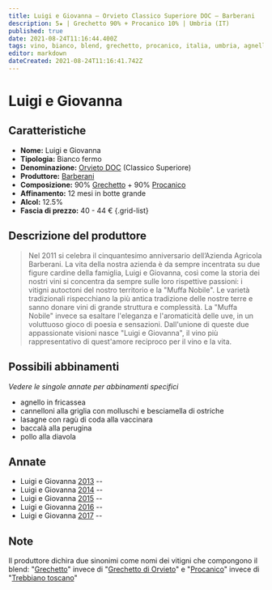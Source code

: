 ```yaml
---
title: Luigi e Giovanna – Orvieto Classico Superiore DOC – Barberani
description: 5★ | Grechetto 90% + Procanico 10% | Umbria (IT)
published: true
date: 2021-08-24T11:16:44.400Z
tags: vino, bianco, blend, grechetto, procanico, italia, umbria, agnello in fricassea, cannelloni alla griglia con molluschi e besciamella di ostriche, lasagne con ragù di coda alla vaccinara, baccalà alla perugina, pollo alla diavola
editor: markdown
dateCreated: 2021-08-24T11:16:41.742Z
---
```


# Luigi e Giovanna

## Caratteristiche
- **Nome:** Luigi e Giovanna
- **Tipologia:** Bianco fermo
- **Denominazione:** [Orvieto DOC](/denominazioni/Italia/Umbria/DOC/Orvieto) (Classico Superiore)
- **Produttore:** [Barberani](/produttori/Italia/Umbria/Barberani) 
- **Composizione:** 90% [Grechetto](/vitigni/bacca-bianca/grechetto) + 90% [Procanico](/vitigni/bacca-bianca/trebbiano-toscano)
- **Affinamento:** 12 mesi in botte grande 
- **Alcol:** 12.5%
- **Fascia di prezzo:** 40 - 44 €
{.grid-list}

## Descrizione del produttore

> Nel 2011 si celebra il cinquantesimo anniversario dell’Azienda Agricola Barberani. La vita della nostra azienda è da sempre incentrata su due figure cardine della famiglia, Luigi e Giovanna, così come la storia dei nostri vini si concentra da sempre sulle loro rispettive passioni: i vitigni autoctoni del nostro territorio e la "Muffa Nobile". Le varietà tradizionali rispecchiano la più antica tradizione delle nostre terre e sanno donare vini di grande struttura e complessità. La "Muffa Nobile" invece sa esaltare l'eleganza e l'aromaticità delle uve, in un voluttuoso gioco di poesia e sensazioni. Dall'unione di queste due appassionate visioni nasce "Luigi e Giovanna", il vino più rappresentativo di quest'amore reciproco per il vino e la vita.


## Possibili abbinamenti
*Vedere le singole annate per abbinamenti specifici*

- agnello in fricassea
- cannelloni alla griglia con molluschi e besciamella di ostriche
- lasagne con ragù di coda alla vaccinara
- baccalà alla perugina
- pollo alla diavola

## Annate
- Luigi e Giovanna [2013](vini/Italia/Trentino/Poier-e-Sandri/Palai/2013) -- <span class="star-5"></span>
- Luigi e Giovanna [2014](vini/Italia/Trentino/Poier-e-Sandri/Palai/2014) -- <span class="star-5"></span>
- Luigi e Giovanna [2015](vini/Italia/Trentino/Poier-e-Sandri/Palai/2015) -- <span class="star-5"></span>
- Luigi e Giovanna [2016](vini/Italia/Trentino/Poier-e-Sandri/Palai/2016) -- <span class="star-5"></span>
- Luigi e Giovanna [2017](vini/Italia/Trentino/Poier-e-Sandri/Palai/2017) -- <span class="star-5"></span>

## Note
Il produttore dichira due sinonimi come nomi dei vitigni che compongono il blend: "[Grechetto](/vitigni/bacca-bianca/grechetto)" invece di "[Grechetto di Orvieto](/vitigni/bacca-bianca/grechetto-di-orvieto)" e "[Procanico](/vitigni/bacca-bianca/procanico)" invece di "[Trebbiano toscano](/vitigni/bacca-bianca/trebbiano-toscano)"
